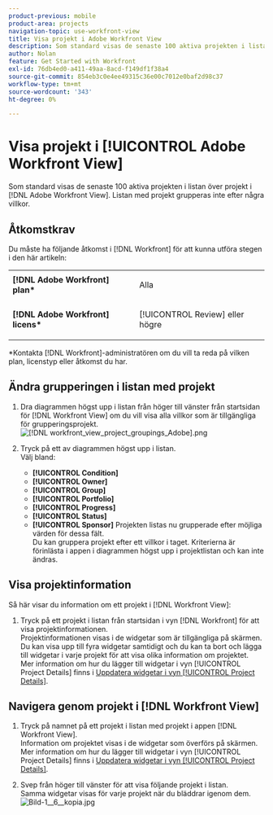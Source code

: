 ```yaml
---
product-previous: mobile
product-area: projects
navigation-topic: use-workfront-view
title: Visa projekt i Adobe Workfront View
description: Som standard visas de senaste 100 aktiva projekten i listan över projekt som visas i  [!DNL Adobe Workfront] vyn. Listan med projekt grupperas inte efter några villkor.
author: Nolan
feature: Get Started with Workfront
exl-id: 76db4ed0-a411-49aa-8acd-f149df1f38a4
source-git-commit: 854eb3c0e4ee49315c36e00c7012e0baf2d98c37
workflow-type: tm+mt
source-wordcount: '343'
ht-degree: 0%

---
```


# Visa projekt i [!UICONTROL Adobe Workfront View]

Som standard visas de senaste 100 aktiva projekten i listan över projekt i [!DNL Adobe Workfront View]. Listan med projekt grupperas inte efter några villkor.

## Åtkomstkrav

Du måste ha följande åtkomst i [!DNL Workfront] för att kunna utföra stegen i den här artikeln:

<table style="table-layout:auto"> 
 <col> 
 </col> 
 <col> 
 </col> 
 <tbody> 
  <tr> 
   <td role="rowheader"><strong>[!DNL Adobe Workfront] plan*</strong></td> 
   <td> <p>Alla</p> </td> 
  </tr> 
  <tr> 
   <td role="rowheader"><strong>[!DNL Adobe Workfront] licens*</strong></td> 
   <td> <p>[!UICONTROL Review] eller högre</p> </td> 
  </tr> 
 </tbody> 
</table>

&#42;Kontakta [!DNL Workfront]-administratören om du vill ta reda på vilken plan, licenstyp eller åtkomst du har.

## Ändra grupperingen i listan med projekt

1. Dra diagrammen högst upp i listan från höger till vänster från startsidan för [!DNL Workfront View] om du vill visa alla villkor som är tillgängliga för grupperingsprojekt.\
   ![[!DNL workfront_view_project_groupings_Adobe].png](assets/workfront-view-project-groupings-adobe-350x255.png)

1. Tryck på ett av diagrammen högst upp i listan.\
   Välj bland:

   * **[!UICONTROL Condition]**
   * **[!UICONTROL Owner]**
   * **[!UICONTROL Group]**
   * **[!UICONTROL Portfolio]**
   * **[!UICONTROL Progress]**
   * **[!UICONTROL Status]**
   * **[!UICONTROL Sponsor]**
Projekten listas nu grupperade efter möjliga värden för dessa fält.\
      Du kan gruppera projekt efter ett villkor i taget. Kriterierna är förinlästa i appen i diagrammen högst upp i projektlistan och kan inte ändras.

## Visa projektinformation

Så här visar du information om ett projekt i [!DNL Workfront View]:

1. Tryck på ett projekt i listan från startsidan i vyn [!DNL Workfront] för att visa projektinformationen.\
   Projektinformationen visas i de widgetar som är tillgängliga på skärmen.\
   Du kan visa upp till fyra widgetar samtidigt och du kan ta bort och lägga till widgetar i varje projekt för att visa olika information om projektet.\
   Mer information om hur du lägger till widgetar i vyn [!UICONTROL Project Details] finns i [Uppdatera widgetar i vyn [!UICONTROL Project Details]](../../../workfront-basics/mobile-apps/using-workfront-view/update-widgets-in-workfront-view.md).

## Navigera genom projekt i [!DNL Workfront View]

1. Tryck på namnet på ett projekt i listan med projekt i appen [!DNL Workfront View].\
   Information om projektet visas i de widgetar som överförs på skärmen.\
   Mer information om hur du lägger till widgetar i vyn [!UICONTROL Project Details] finns i [Uppdatera widgetar i vyn [!UICONTROL Project Details]](../../../workfront-basics/mobile-apps/using-workfront-view/update-widgets-in-workfront-view.md).

1. Svep från höger till vänster för att visa följande projekt i listan.\
   Samma widgetar visas för varje projekt när du bläddrar igenom dem.\
   ![Bild-1__6__kopia.jpg](assets/image-1--6--copy-350x262.jpg) 
